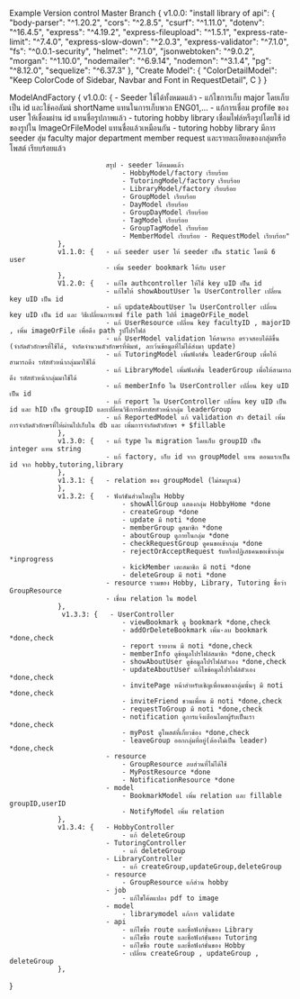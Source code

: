 Example Version control
Master Branch {
    v1.0.0: "install library of api": {
                "body-parser": "^1.20.2",
                "cors": "^2.8.5",
                "csurf": "^1.11.0",
                "dotenv": "^16.4.5",
                "express": "^4.19.2",
                "express-fileupload": "^1.5.1",
                "express-rate-limit": "^7.4.0",
                "express-slow-down": "^2.0.3",
                "express-validator": "^7.1.0",
                "fs": "^0.0.1-security",
                "helmet": "^7.1.0",
                "jsonwebtoken": "^9.0.2",
                "morgan": "^1.10.0",
                "nodemailer": "^6.9.14",
                "nodemon": "^3.1.4",
                "pg": "^8.12.0",
                "sequelize": "^6.37.3"
            },
            "Create Model": {
                "ColorDetailModel": "Keep ColorCode of Sidebar, Navbar and Font in RequestDetail",
                C
            }
}

ModelAndFactory { v1.0.0: { - Seeder ใช้ได้ทั้งหมดแล้ว 
                            - แก้ไขการเก็บ major โดยเก็บเป็น id และใช้คอลัมน์ shortName แทนในการเก็บพวก ENG01,... 
                            - แก้การเชื่อม profile ของ user ให้เชื่อมผ่าน id แทนชื่อรูปภาพแล้ว 
                            - tutoring hobby library เชื่อมไฟล์หรือรูปโดยใช้ id ของรูปใน ImageOrFileModel แทนชื่อแล้วเหมือนกัน 
                            - tutoring hobby library มีการ seeder สุ่ม faculty major department member request และรายละเอียดของกลุ่มหรือโพสต์ เรียบร้อยแล้ว 
                            
                            สรุป - seeder ได้หมดแล้ว 
                                - HobbyModel/factory เรียบร้อย 
                                - TutoringModel/factory เรียบร้อย 
                                - LibraryModel/factory เรียบร้อย 
                                - GroupModel เรียบร้อย 
                                - DayModel เรียบร้อย 
                                - GroupDayModel เรียบร้อย 
                                - TagModel เรียบร้อย 
                                - GroupTagModel เรียบร้อย 
                                - MemberModel เรียบร้อย - RequestModel เรียบร้อย" 
                }, 
                v1.1.0: {   - แก้ seeder user ให้ seeder เป็น static โดยมี 6 user 
                            - เพิ่ม seeder bookmark ให้กับ user 
                }, 
                V1.2.0: {   - แก้ไข authcontroller ให้ใช้ key uID เป็น id 
                            - แก้ไขให้ showAboutUser ใน UserController เปลี่ยน key uID เป็น id 
                            - แก้ updateAboutUser ใน UserController เปลี่ยน key uID เป็น id และ วิธีเปลี่ยนการเซฟ file path ไปที่ imageOrFile_model 
                            - แก้ UserResource เปลี่ยน key facultyID , majorID , เพิ่ม imageOrFile เพื่อดึง path รูปโปรไฟล์ 
                            - แก้ UserModel validation ให้สามารถ ตรวจสอบได้ดีขึ้น (จำกัดตัวอักษรที่ใช้ได้, จำกัดจำนวนตัวอักษรที่พิมพ์, ละเว้นข้อมูลที่ไม่ได้ส่งมา update) 
                            - แก้ TutoringModel เพิ่มฟังก์ชั่น leaderGroup เพื่อให้สามารถดึง รหัสหัวหน้ากลุ่มมาใช้ได้ 
                            - แก้ LibraryModel เพิ่มฟังก์ชั่น leaderGroup เพื่อให้สามารถดึง รหัสหัวหน้ากลุ่มมาใช้ได้ 
                            - แก้ memberInfo ใน UserController เปลี่ยน key uID เป็น id 
                            - แก้ report ใน UserController เปลี่ยน key uID เป็น id และ hID เป็น groupID และเปลี่ยนวิธีการดึงรหัสหัวหน้ากลุ่ม leaderGroup 
                            - แก้ ReportedModel แก้ validation ตัว detail เพิ่มการจำกัดตัวอักษรที่ให้ผ่านไปเก็บใน db และ เพิ่มการจำกัดตัวอักษร + $fillable
                },
                v1.3.0: {   - แก้ type ใน migration โดยเก็บ groupID เป็น integer แทน string
                            - แก้ factory, เก็บ id จาก groupModel แทน ตอนแรกเป็น id จาก hobby,tutoring,library
                },
                v1.3.1: {   - relation ของ groupModel (ไม่สมบูรณ์)
                },
                v1.3.2: {   - ฟังก์ชันส่วนใหญ่ใน Hobby
                                - showAllGroup แสดงกลุ่ม HobbyHome *done
                                - createGroup *done
                                - update มี noti *done 
                                - memberGroup ดูสมาชิก *done
                                - aboutGroup ดูภายในกลุ่ม *done
                                - checkRequestGroup ดูคนขอเข้ากลุ่ม *done
                                - rejectOrAcceptRequest รับหรือปฏิเสธคนขอเข้ากลุ่ม *inprogress
                                - kickMember เตะสมาชิก มี noti *done
                                - deleteGroup มี noti *done
                            - resource รวมของ Hobby, Library, Tutoring ชื่อว่า GroupResource
                            - เชื่อม relation ใน model
                },
                 v1.3.3: {   - UserController
                                - viewBookmark ดู bookmark *done,check
                                - addOrDeleteBookmark เพิ่ม-ลบ bookmark *done,check
                                - report รายงาน มี noti *done,check 
                                - memberInfo ดูข้อมูลโปรไฟล์สมาชิก *done,check
                                - showAboutUser ดูข้อมูลโปรไฟล์ตัวเอง *done,check
                                - updateAboutUser แก้ไขข้อมูลโปรไฟล์ตัวเอง *done,check
                                - invitePage หน้าสำหรับเชิญเพื่อนของกลุ่มนั้นๆ มี noti *done,check
                                - inviteFriend ชวนเพื่อน มี noti *done,check
                                - requestToGroup มี noti *done,check
                                - notification ดูการแจ้งเตือนโดยผู้รับเป็นเรา *done,check
                                - myPost ดูโพสต์ที่เกี่ยวข้อง *done,check
                                - leaveGroup ออกกลุ่มที่อยู่(ต้องไม่เป็น leader) *done,check
                            - resource 
                                - GroupResource ลบส่วนที่ไม่ได้ใช้
                                - MyPostResource *done
                                - NotificationResource *done
                            - model
                                - BookmarkModel เพิ่ม relation และ fillable groupID,userID
                                - NotifyModel เพิ่ม relation
                },
                v1.3.4: {   - HobbyController
                                - แก้ deleteGroup
                            - TutoringController
                                - แก้ deleteGroup
                            - LibraryController
                                - แก้ createGroup,updateGroup,deleteGroup
                            - resource 
                                - GroupResource แก้ส่วน hobby
                            - job
                                - แก้ไขโค้ดแปลง pdf to image
                            - model
                                - librarymodel แก้การ validate
                            - api
                                - แก้ไขชื่อ route และชื่อฟังก์ชั่นของ Library
                                - แก้ไขชื่อ route และชื่อฟังก์ชั่นของ Tutoring
                                - แก้ไขชื่อ route และชื่อฟังก์ชั่นของ Hobby
                                - เปลี่ยน createGroup , updateGroup , deleteGroup
                },
}
